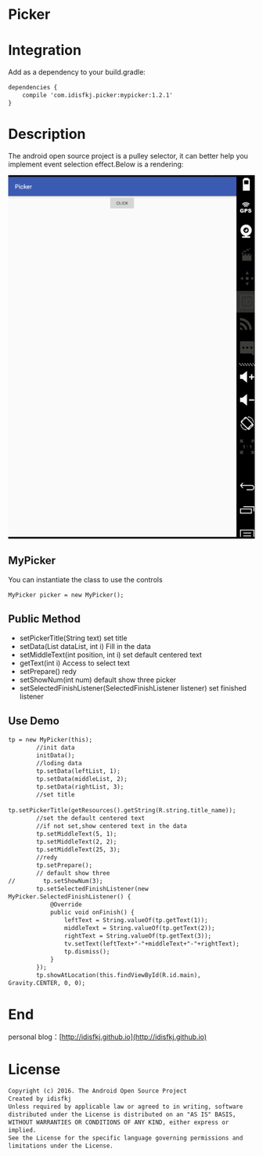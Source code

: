# Picker
# Integration
Add as a dependency to your build.gradle:

```
dependencies {
    compile 'com.idisfkj.picker:mypicker:1.2.1'
}
```

# Description
The android open source project is a pulley selector, it can better help you implement event selection effect.Below is a rendering:

![image](https://github.com/idisfkj/idisfkj.picker/raw/master/image/pickerView.gif)

## MyPicker
You can instantiate the class to use the controls

```
MyPicker picker = new MyPicker();
```

## Public Method
* setPickerTitle(String text)	set title
* setData(List<T> dataList, int i) Fill in the data
* setMiddleText(int position, int i) set default centered text
* getText(int i) Access to select text
* setPrepare() redy
* setShowNum(int num) default show three picker
* setSelectedFinishListener(SelectedFinishListener listener) set finished listener

## Use Demo

```
tp = new MyPicker(this);
        //init data
        initData();
        //loding data
        tp.setData(leftList, 1);
        tp.setData(middleList, 2);
        tp.setData(rightList, 3);
        //set title
        tp.setPickerTitle(getResources().getString(R.string.title_name));
        //set the default centered text
        //if not set,show centered text in the data
        tp.setMiddleText(5, 1);
        tp.setMiddleText(2, 2);
        tp.setMiddleText(25, 3);
        //redy
        tp.setPrepare();
        // default show three
//        tp.setShowNum(3);
        tp.setSelectedFinishListener(new MyPicker.SelectedFinishListener() {
            @Override
            public void onFinish() {
                leftText = String.valueOf(tp.getText(1));
                middleText = String.valueOf(tp.getText(2));
                rightText = String.valueOf(tp.getText(3));
                tv.setText(leftText+"-"+middleText+"-"+rightText);
                tp.dismiss();
            }
        });
        tp.showAtLocation(this.findViewById(R.id.main), Gravity.CENTER, 0, 0);
```
# End
personal blog：[http://idisfkj.github.io](http://idisfkj.github.io)

# License

```
Copyright (c) 2016. The Android Open Source Project
Created by idisfkj
Unless required by applicable law or agreed to in writing, software
distributed under the License is distributed on an "AS IS" BASIS,
WITHOUT WARRANTIES OR CONDITIONS OF ANY KIND, either express or implied.
See the License for the specific language governing permissions and
limitations under the License.
```
